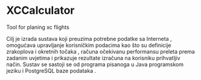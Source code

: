 # XCCalculator
Tool for planing xc flights

Cilj je izrada sustava koji preuzima potrebne podatke sa Interneta , omogućava
upravljanje korisničkim podacima kao što su definicije zrakoplova i okretnih točaka ,
računa očekivanu performansu preleta prema zadanim uvjetima i prikazuje rezultate izračuna
na korisniku prihvatljiv način. Sustav se sastoji se od programa pisanoga u Java programskom
jeziku i PostgreSQL baze podataka .

